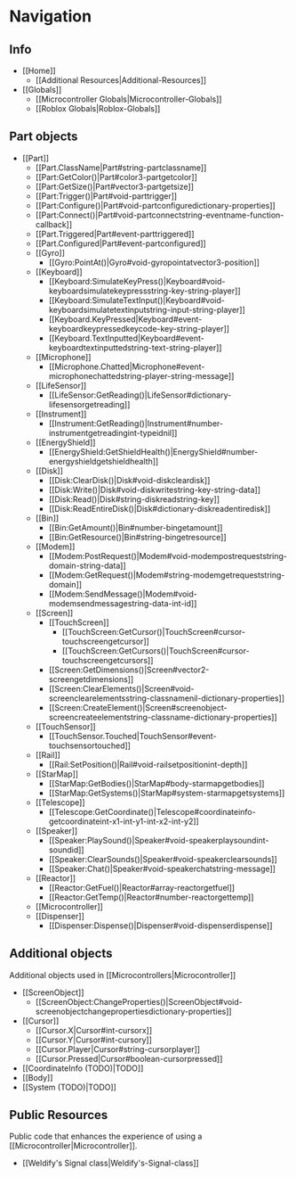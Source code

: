 # Navigation

## Info

* [[Home]]
  * [[Additional Resources|Additional-Resources]]
* [[Globals]]
  * [[Microcontroller Globals|Microcontroller-Globals]]
  * [[Roblox Globals|Roblox-Globals]]

## Part objects

* [[Part]]
  * [[Part.ClassName|Part#string-partclassname]]
  * [[Part:GetColor()|Part#color3-partgetcolor]]
  * [[Part:GetSize()|Part#vector3-partgetsize]]
  * [[Part:Trigger()|Part#void-parttrigger]]
  * [[Part:Configure()|Part#void-partconfiguredictionary-properties]]
  * [[Part:Connect()|Part#void-partconnectstring-eventname-function-callback]]
  * [[Part.Triggered|Part#event-parttriggered]]
  * [[Part.Configured|Part#event-partconfigured]]
  * [[Gyro]]
    * [[Gyro:PointAt()|Gyro#void-gyropointatvector3-position]]
  * [[Keyboard]]
    * [[Keyboard:SimulateKeyPress()|Keyboard#void-keyboardsimulatekeypressstring-key-string-player]]
    * [[Keyboard:SimulateTextInput()|Keyboard#void-keyboardsimulatetextinputstring-input-string-player]]
    * [[Keyboard.KeyPressed|Keyboard#event-keyboardkeypressedkeycode-key-string-player]]
    * [[Keyboard.TextInputted|Keyboard#event-keyboardtextinputtedstring-text-string-player]]
  * [[Microphone]]
    * [[Microphone.Chatted|Microphone#event-microphonechattedstring-player-string-message]]
  * [[LifeSensor]]
    * [[LifeSensor:GetReading()|LifeSensor#dictionary-lifesensorgetreading]]
  * [[Instrument]]
    * [[Instrument:GetReading()|Instrument#number-instrumentgetreadingint-typeidnil]]
  * [[EnergyShield]]
    * [[EnergyShield:GetShieldHealth()|EnergyShield#number-energyshieldgetshieldhealth]]
  * [[Disk]]
    * [[Disk:ClearDisk()|Disk#void-diskcleardisk]]
    * [[Disk:Write()|Disk#void-diskwritestring-key-string-data]]
    * [[Disk:Read()|Disk#string-diskreadstring-key]]
    * [[Disk:ReadEntireDisk()|Disk#dictionary-diskreadentiredisk]]
  * [[Bin]]
    * [[Bin:GetAmount()|Bin#number-bingetamount]]
    * [[Bin:GetResource()|Bin#string-bingetresource]]
  * [[Modem]]
    * [[Modem:PostRequest()|Modem#void-modempostrequeststring-domain-string-data]]
    * [[Modem:GetRequest()|Modem#string-modemgetrequeststring-domain]]
    * [[Modem:SendMessage()|Modem#void-modemsendmessagestring-data-int-id]]
  * [[Screen]]
    * [[TouchScreen]]
      * [[TouchScreen:GetCursor()|TouchScreen#cursor-touchscreengetcursor]]
      * [[TouchScreen:GetCursors()|TouchScreen#cursor-touchscreengetcursors]]
    * [[Screen:GetDimensions()|Screen#vector2-screengetdimensions]]
    * [[Screen:ClearElements()|Screen#void-screenclearelementsstring-classnamenil-dictionary-properties]]
    * [[Screen:CreateElement()|Screen#screenobject-screencreateelementstring-classname-dictionary-properties]]
  * [[TouchSensor]]
    * [[TouchSensor.Touched|TouchSensor#event-touchsensortouched]]
  * [[Rail]]
    * [[Rail:SetPosition()|Rail#void-railsetpositionint-depth]]
  * [[StarMap]]
    * [[StarMap:GetBodies()|StarMap#body-starmapgetbodies]]
    * [[StarMap:GetSystems()|StarMap#system-starmapgetsystems]]
  * [[Telescope]]
    * [[Telescope:GetCoordinate()|Telescope#coordinateinfo-getcoordinateint-x1-int-y1-int-x2-int-y2]]
  * [[Speaker]]
    * [[Speaker:PlaySound()|Speaker#void-speakerplaysoundint-soundid]]
    * [[Speaker:ClearSounds()|Speaker#void-speakerclearsounds]]
    * [[Speaker:Chat()|Speaker#void-speakerchatstring-message]]
  * [[Reactor]]
    * [[Reactor:GetFuel()|Reactor#array-reactorgetfuel]]
    * [[Reactor:GetTemp()|Reactor#number-reactorgettemp]]
  * [[Microcontroller]]
  * [[Dispenser]]
    * [[Dispenser:Dispense()|Dispenser#void-dispenserdispense]]

## Additional objects

Additional objects used in [[Microcontrollers|Microcontroller]]

* [[ScreenObject]]
  * [[ScreenObject:ChangeProperties()|ScreenObject#void-screenobjectchangepropertiesdictionary-properties]]
* [[Cursor]]
  * [[Cursor.X|Cursor#int-cursorx]]
  * [[Cursor.Y|Cursor#int-cursory]]
  * [[Cursor.Player|Cursor#string-cursorplayer]]
  * [[Cursor.Pressed|Cursor#boolean-cursorpressed]]
* [[CoordinateInfo (TODO)|TODO]]
* [[Body]]
* [[System (TODO)|TODO]]

## Public Resources

Public code that enhances the experience of using a [[Microcontroller|Microcontroller]].

* [[Weldify's Signal class|Weldify's-Signal-class]]
